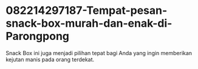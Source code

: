 # 082214297187-Tempat-pesan-snack-box-murah-dan-enak-di-Parongpong
Snack Box ini juga menjadi pilihan tepat bagi Anda yang ingin memberikan kejutan manis pada orang terdekat.

